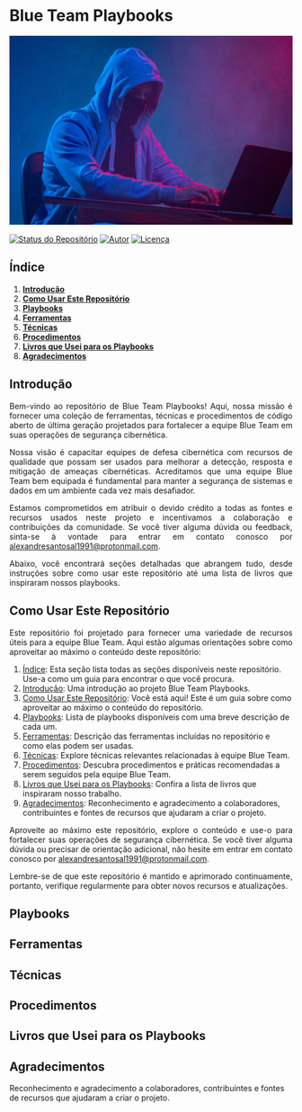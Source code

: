 # Blue Team Playbooks

![Imagem de Capa](src/img/red-team-blue-team-curitiba-1-1024x683.jpg.webp)

[![Status do Repositório](https://img.shields.io/badge/Repositório%20-Maintained-dark%20green.svg)]()
[![Autor](https://img.shields.io/badge/Author-Alexandre%20Santos-blue.svg)](https://www.linkedin.com/in/alexandresantosal/)
[![Licença](https://img.shields.io/npm/l/react)](https://github.com/alexandresantosal91/Blue-Team-Playbooks/blob/main/LICENSE)

<h2><strong>Índice</strong></h2>

<ol>
  <li><a href="#introdução"><strong>Introdução</strong></a></li>
  <li><a href="#como-usar-este-repositório"><strong>Como Usar Este Repositório</strong></a></li>
  <li><a href="#playbooks"><strong>Playbooks</strong></a></li>
  <li><a href="#ferramentas"><strong>Ferramentas</strong></a></li>
  <li><a href="#técnicas"><strong>Técnicas</strong></a></li>
  <li><a href="#procedimentos"><strong>Procedimentos</strong></a></li>
  <li><a href="#livros-que-usei-para-os-playbooks"><strong>Livros que Usei para os Playbooks</strong></a></li>
  <li><a href="#agradecimentos"><strong>Agradecimentos</strong></a></li>
</ol>


## **Introdução**

<p align="justify">Bem-vindo ao repositório de Blue Team Playbooks! Aqui, nossa missão é fornecer uma coleção de ferramentas, técnicas e procedimentos de código aberto de última geração projetados para fortalecer a equipe Blue Team em suas operações de segurança cibernética.</p>

<p align="justify">Nossa visão é capacitar equipes de defesa cibernética com recursos de qualidade que possam ser usados para melhorar a detecção, resposta e mitigação de ameaças cibernéticas. Acreditamos que uma equipe Blue Team bem equipada é fundamental para manter a segurança de sistemas e dados em um ambiente cada vez mais desafiador.<p>

<p align="justify">Estamos comprometidos em atribuir o devido crédito a todas as fontes e recursos usados neste projeto e incentivamos a colaboração e contribuições da comunidade. Se você tiver alguma dúvida ou feedback, sinta-se à vontade para entrar em contato conosco por <a href="mailto:alexandresantosal1991@protonmail.com">alexandresantosal1991@protonmail.com</a>.</p> 

<p align="justify">Abaixo, você encontrará seções detalhadas que abrangem tudo, desde instruções sobre como usar este repositório até uma lista de livros que inspiraram nossos playbooks.</p>

## **Como Usar Este Repositório**

<p align="justify">Este repositório foi projetado para fornecer uma variedade de recursos úteis para a equipe Blue Team. Aqui estão algumas orientações sobre como aproveitar ao máximo o conteúdo deste repositório:</p>

<ol>
  <li><a href="#índice">Índice</a>: Esta seção lista todas as seções disponíveis neste repositório. Use-a como um guia para encontrar o que você procura.</li>
  <li><a href="#introdução">Introdução</a>: Uma introdução ao projeto Blue Team Playbooks.</li>
  <li><a href="#como-usar-este-repositório">Como Usar Este Repositório</a>: Você está aqui! Este é um guia sobre como aproveitar ao máximo o conteúdo do repositório.</li>
  <li><a href="#playbooks">Playbooks</a>: Lista de playbooks disponíveis com uma breve descrição de cada um.</li>
  <li><a href="#ferramentas">Ferramentas</a>: Descrição das ferramentas incluídas no repositório e como elas podem ser usadas.</li>
  <li><a href="#técnicas">Técnicas</a>: Explore técnicas relevantes relacionadas à equipe Blue Team.</li>
  <li><a href="#procedimentos">Procedimentos</a>: Descubra procedimentos e práticas recomendadas a serem seguidos pela equipe Blue Team.</li>
  <li><a href="#livros-que-usei-para-os-playbooks">Livros que Usei para os Playbooks</a>: Confira a lista de livros que inspiraram nosso trabalho.</li>
  <li><a href="#agradecimentos">Agradecimentos</a>: Reconhecimento e agradecimento a colaboradores, contribuintes e fontes de recursos que ajudaram a criar o projeto.</li>
</ol>

<p align="justify">Aproveite ao máximo este repositório, explore o conteúdo e use-o para fortalecer suas operações de segurança cibernética. Se você tiver alguma dúvida ou precisar de orientação adicional, não hesite em entrar em contato conosco por <a href="mailto:alexandresantosal1991@protonmail.com">alexandresantosal1991@protonmail.com</a>.</p>

<p align="justify">Lembre-se de que este repositório é mantido e aprimorado continuamente, portanto, verifique regularmente para obter novos recursos e atualizações.</p>

## **Playbooks**

## **Ferramentas**

## **Técnicas**

## **Procedimentos**

## **Livros que Usei para os Playbooks**

## **Agradecimentos**

<p align="justify"></p>
Reconhecimento e agradecimento a colaboradores, contribuintes e fontes de recursos que ajudaram a criar o projeto.
